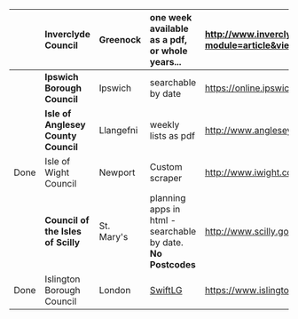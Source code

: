 |  | **Inverclyde Council** | Greenock | one week available as a pdf, or whole years... | http://www.inverclyde.gov.uk/Economic_Development/index.php?module=article&view=202&MMN_position=218:86&MMN_position=220:86 |
|:-|:-----------------------|:---------|:-----------------------------------------------|:----------------------------------------------------------------------------------------------------------------------------|
|  | **Ipswich Borough Council** | Ipswich | searchable by date | https://online.ipswich.gov.uk/ppc/appnsearch.aspx |
|  | **Isle of Anglesey County Council** | Llangefni | weekly lists as pdf | http://www.anglesey.gov.uk/doc.asp?cat=3343 |
| Done | Isle of Wight Council | Newport | Custom scraper | http://www.iwight.com/council/departments/planning/appsdip/PlanAppSearch.aspx |
|  | **Council of the Isles of Scilly** | St. Mary's | planning apps in html - searchable by date. **No Postcodes** |http://www.scilly.gov.uk/environment/planning/applications.htm |
| Done | Islington Borough Council | London | [SwiftLG](SwiftLG.md) | https://www.islington.gov.uk/onlineplanning/apas/run/wphappcriteria.display|